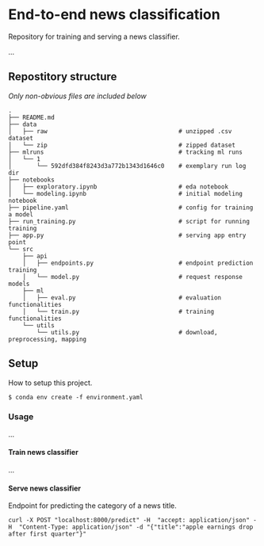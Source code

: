 # End-to-end news classification

Repository for training and serving a news classifier.

...

## Repostitory structure

*Only non-obvious files are included below*

    .
    ├── README.md
    ├── data
    │   ├── raw                                     # unzipped .csv dataset
    │   └── zip                                     # zipped dataset
    ├── mlruns                                      # tracking ml runs
    │   └── 1
    │       └── 592dfd384f8243d3a772b1343d1646c0    # exemplary run log dir
    ├── notebooks
    │   ├── exploratory.ipynb                       # eda notebook
    │   └── modeling.ipynb                          # initial modeling notebook
    ├── pipeline.yaml                               # config for training a model
    ├── run_training.py                             # script for running training
    ├── app.py                                      # serving app entry point
    └── src
        ├── api
        │   ├── endpoints.py                        # endpoint prediction training
        │   └── model.py                            # request response models
        ├── ml
        │   ├── eval.py                             # evaluation functionalities
        │   └── train.py                            # training functionalities
        └── utils
            └── utils.py                            # download, preprocessing, mapping

## Setup

How to setup this project.

    $ conda env create -f environment.yaml

### Usage

...

#### Train news classifier

...

#### Serve news classifier

Endpoint for predicting the category of a news title.

    curl -X POST "localhost:8000/predict" -H  "accept: application/json" -H  "Content-Type: application/json" -d "{"title":"apple earnings drop after first quarter"}"

